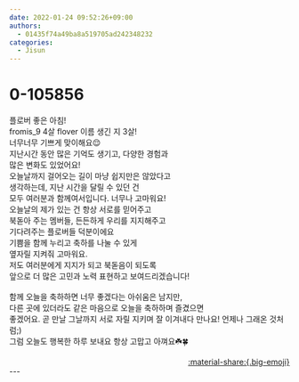 ```yaml
---
date: 2022-01-24 09:52:26+09:00
authors:
  - 01435f74a49ba8a519705ad242348232
categories:
  - Jisun
---
```


# 0-105856

<div class="post-container" markdown="1">
<div class="content-container md-sidebar__scrollwrap" markdown="1">

플로버 좋은 아침!<br>fromis_9 4살 flover 이름 생긴 지 3살!<br>너무너무 기쁘게 맞이해요😌<br>지난시간 동안 많은 기억도 생기고, 다양한 경험과<br>많은 변화도 있었어요!<br>오늘날까지 걸어오는 길이 마냥 쉽지만은 않았다고<br>생각하는데, 지난 시간을 달릴 수 있던 건<br>모두 여러분과 함께여서입니다. 너무나 고마워요!<br>오늘날의 제가 있는 건 항상 서로를 믿어주고<br>북돋아 주는 멤버들, 든든하게 우리를 지지해주고 <br>기다려주는 플로버들 덕분이에요<br>기쁨을 함께 누리고 축하를 나눌 수 있게 <br>옆자릴 지켜줘 고마워요.<br>저도 여러분에게 지지가 되고 북돋음이 되도록<br>앞으로 더 많은 고민과 노력 표현하고 보여드리겠습니다!<br><br>함께 오늘을 축하하면 너무 좋겠다는 아쉬움은 남지만,<br>다른 곳에 있더라도 같은 마음으로 오늘을 축하하며 즐겼으면 <br>좋겠어요. 곧 만날 그날까지 서로 자릴 지키며 잘 이겨내다 만나요! 언제나 그래온 것처럼;)<br>그럼 오늘도 행복한 하루 보내요 항상 고맙고 아껴요☘️🍀

</div>
</div>

<div style="text-align: right;" markdown="1">
<a href="https://weverse.io/fromis9/artist/0-105856" style="text-align: right;">:material-share:{.big-emoji}</a>
</div>
---
